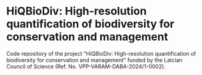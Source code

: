 # HiQBioDiv: High-resolution quantification of biodiversity for conservation and management
Code repository of the project "HiQBioDiv: High-resolution quantification of biodiversity for conservation and management" funded by the Latcian Council of Science (Ref. No. VPP-VARAM-DABA-2024/1-0002).
